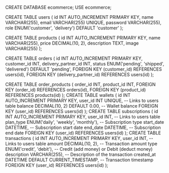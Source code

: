 CREATE DATABASE ecommerce;
USE ecommerce;

CREATE TABLE users (
    id INT AUTO_INCREMENT PRIMARY KEY,
    name VARCHAR(255),
    email VARCHAR(255) UNIQUE,
    password VARCHAR(255),
    role ENUM('customer', 'delivery') DEFAULT 'customer'
);

CREATE TABLE products (
    id INT AUTO_INCREMENT PRIMARY KEY,
    name VARCHAR(255),
    price DECIMAL(10, 2),
    description TEXT,
    image VARCHAR(255)
);

CREATE TABLE orders (
    id INT AUTO_INCREMENT PRIMARY KEY,
    customer_id INT,
    delivery_partner_id INT,
    status ENUM('pending', 'shipped', 'delivered') DEFAULT 'pending',
    FOREIGN KEY (customer_id) REFERENCES users(id),
    FOREIGN KEY (delivery_partner_id) REFERENCES users(id)
);

CREATE TABLE order_products (
    order_id INT,
    product_id INT,
    FOREIGN KEY (order_id) REFERENCES orders(id),
    FOREIGN KEY (product_id) REFERENCES products(id)
);
CREATE TABLE wallets (
    id INT AUTO_INCREMENT PRIMARY KEY,
    user_id INT UNIQUE, -- Links to users table
    balance DECIMAL(10, 2) DEFAULT 0.00, -- Wallet balance
    FOREIGN KEY (user_id) REFERENCES users(id)
);
CREATE TABLE subscriptions (
    id INT AUTO_INCREMENT PRIMARY KEY,
    user_id INT, -- Links to users table
    plan_type ENUM('daily', 'weekly', 'monthly'), -- Subscription type
    start_date DATETIME, -- Subscription start date
    end_date DATETIME, -- Subscription end date
    FOREIGN KEY (user_id) REFERENCES users(id)
);
CREATE TABLE transactions (
    id INT AUTO_INCREMENT PRIMARY KEY,
    user_id INT, -- Links to users table
    amount DECIMAL(10, 2), -- Transaction amount
    type ENUM('credit', 'debit'), -- Credit (add money) or Debit (deduct money)
    description VARCHAR(255), -- Description of the transaction
    created_at DATETIME DEFAULT CURRENT_TIMESTAMP, -- Transaction timestamp
    FOREIGN KEY (user_id) REFERENCES users(id)
);